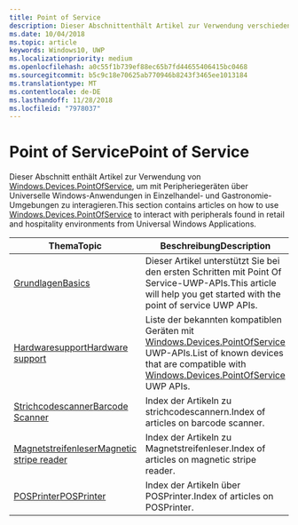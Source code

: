 ```yaml
---
title: Point of Service
description: Dieser Abschnittenthält Artikel zur Verwendung verschiedener Features des Point-of-Service-Namespace.
ms.date: 10/04/2018
ms.topic: article
keywords: Windows10, UWP
ms.localizationpriority: medium
ms.openlocfilehash: a0c55f1b739ef88ec65b7fd44655406415bc0468
ms.sourcegitcommit: b5c9c18e70625ab770946b8243f3465ee1013184
ms.translationtype: MT
ms.contentlocale: de-DE
ms.lasthandoff: 11/28/2018
ms.locfileid: "7978037"
---
```

# <a name="point-of-service"></a><span data-ttu-id="f26e1-104">Point of Service</span><span class="sxs-lookup"><span data-stu-id="f26e1-104">Point of Service</span></span>
<span data-ttu-id="f26e1-105">Dieser Abschnitt enthält Artikel zur Verwendung von [Windows.Devices.PointOfService](https://docs.microsoft.com/uwp/api/windows.devices.pointofservice), um mit Peripheriegeräten über Universelle Windows-Anwendungen in Einzelhandel- und Gastronomie-Umgebungen zu interagieren.</span><span class="sxs-lookup"><span data-stu-id="f26e1-105">This section contains articles on how to use [Windows.Devices.PointOfService](https://docs.microsoft.com/uwp/api/windows.devices.pointofservice) to interact with peripherals found in retail and hospitality environments from Universal Windows Applications.</span></span>

| <span data-ttu-id="f26e1-106">Thema</span><span class="sxs-lookup"><span data-stu-id="f26e1-106">Topic</span></span> | <span data-ttu-id="f26e1-107">Beschreibung</span><span class="sxs-lookup"><span data-stu-id="f26e1-107">Description</span></span> |
|------|------------|
| [<span data-ttu-id="f26e1-108">Grundlagen</span><span class="sxs-lookup"><span data-stu-id="f26e1-108">Basics</span></span>](pos-basics.md) | <span data-ttu-id="f26e1-109">Dieser Artikel unterstützt Sie bei den ersten Schritten mit Point Of Service-UWP-APIs.</span><span class="sxs-lookup"><span data-stu-id="f26e1-109">This article will help you get started with the point of service UWP APIs.</span></span> |
| [<span data-ttu-id="f26e1-110">Hardwaresupport</span><span class="sxs-lookup"><span data-stu-id="f26e1-110">Hardware support</span></span>](pos-device-support.md) | <span data-ttu-id="f26e1-111">Liste der bekannten kompatiblen Geräten mit [Windows.Devices.PointOfService](https://aka.ms/pointofservice-api) UWP-APIs.</span><span class="sxs-lookup"><span data-stu-id="f26e1-111">List of known devices that are compatible with [Windows.Devices.PointOfService](https://aka.ms/pointofservice-api) UWP APIs.</span></span> |
| [<span data-ttu-id="f26e1-112">Strichcodescanner</span><span class="sxs-lookup"><span data-stu-id="f26e1-112">Barcode Scanner</span></span>](pos-barcodescanner.md) | <span data-ttu-id="f26e1-113">Index der Artikeln zu strichcodescannern.</span><span class="sxs-lookup"><span data-stu-id="f26e1-113">Index of articles on barcode scanner.</span></span> |
| [<span data-ttu-id="f26e1-114">Magnetstreifenleser</span><span class="sxs-lookup"><span data-stu-id="f26e1-114">Magnetic stripe reader</span></span>](pos-magnetic-stripe-reader.md) | <span data-ttu-id="f26e1-115">Index der Artikeln zu Magnetstreifenleser.</span><span class="sxs-lookup"><span data-stu-id="f26e1-115">Index of articles on magnetic stripe reader.</span></span>
| [<span data-ttu-id="f26e1-116">POSPrinter</span><span class="sxs-lookup"><span data-stu-id="f26e1-116">POSPrinter</span></span>](pos-printer.md) | <span data-ttu-id="f26e1-117">Index der Artikeln über POSPrinter.</span><span class="sxs-lookup"><span data-stu-id="f26e1-117">Index of articles on POSPrinter.</span></span> |